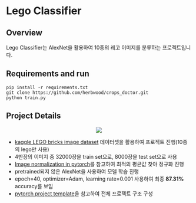 
# Lego Classifier

## Overview

Lego Classifier는 AlexNet을 활용하여 10종의 레고 이미지를 분류하는 프로젝트입니다. 

## Requirements and run
```
pip install -r requirements.txt
git clone https://github.com/herbwood/crops_doctor.git
python train.py
```

## Project Details
<p align="center"><img src="https://user-images.githubusercontent.com/35513025/76194797-4260a580-622a-11ea-9af3-a2eea75d26ea.png"></p>

- [kaggle LEGO bricks image dataset](https://www.kaggle.com/joosthazelzet/lego-brick-images) 데이터셋을 활용하여 프로젝트 진행(10종의 lego만 사용)
- 4만장의 이미지 중 32000장을 train set으로, 8000장을 test set으로 사용
- [Image normalization in pytorch](https://forums.fast.ai/t/image-normalization-in-pytorch/7534/7)를 참고하여 최적의 평균값 찾아 정규화 진행
- pretrained되지 않은 AlexNet을 사용하여 모델 학습 진행
- epoch=40, optimizer=Adam, learning rate=0.001 사용하여 최종 **87.31%** accuracy를 보임
- [pytorch project template](https://github.com/victoresque/pytorch-template)을 참고하여 전체 프로젝트 구조 구성

